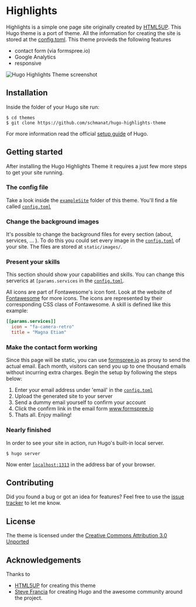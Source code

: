 # Highlights

Highlights is a simple one page site originally created by [HTML5UP](http://html5up.net). This Hugo theme is a port of theme.
All the information for creating the site is stored at the [config.toml](https://raw.githubusercontent.com/schmanat/hugo-highlights-theme/master/exampleSite/config.toml).
This theme provieds the following features

* contact form (via formspree.io)
* Google Analytics
* responsive

![Hugo Highlights Theme screenshot](https://raw.githubusercontent.com/schmanat/hugo-highlights-theme/master/images/screenshot.png)

## Installation

Inside the folder of your Hugo site run:

    $ cd themes
    $ git clone https://github.com/schmanat/hugo-highlights-theme

For more information read the official [setup guide](//gohugo.io/overview/installing/) of Hugo.

## Getting started
After installing the Hugo Highlights Theme it requires a just few more steps to get your site running.

### The config file
Take a look inside the [`exampleSite`](//github.com/schmanat/hugo-highlights-theme/tree/master/exampleSite) folder of this theme. You'll find a file called [`config.toml`](//github.com/schmanat/hugo-highlights-theme/tree/master/exampleSite/config.toml)

### Change the background images
It's possible to change the background files for every section (about, services, ... ). To do this you could set every image in the [`config.toml`](//github.com/schmanat/hugo-highlights-theme/tree/master/exampleSite/config.toml) of your site. The files are stored at `static/images/`.

### Present your skills
This section should show your capabilities and skills. You can change this serverics at `[params.services` in the [`config.toml`](//github.com/schmanat/hugo-highlights-theme/tree/master/exampleSite/config.toml).

All icons are part of Fontawesome's icon font. Look at the website of [Fontawesome](//fortawesome.github.io/Font-Awesome/icons/) for more icons. The icons are represented by their corresponding CSS class of Fontawesome. A skill is defined like this example:

```toml
[[params.services]]
  icon = "fa-camera-retro"
  title = "Magna Etiam"
```

### Make the contact form working
Since this page will be static, you can use [formspree.io](//formspree.io/) as proxy to send the actual email. Each month, visitors can send you up to one thousand emails without incurring extra charges. Begin the setup by following the steps below:

1. Enter your email address under 'email' in the [`config.toml`](//github.com/schmanat/hugo-highlights-theme/tree/master/exampleSite/config.toml)
2. Upload the generated site to your server
3. Send a dummy email yourself to confirm your account
4. Click the confirm link in the email form www.formspree.io
5. Thats all. Enjoy mailing!


### Nearly finished
In order to see your site in action, run Hugo's built-in local server.

    $ hugo server

Now enter [`localhost:1313`](http://localhost:1313) in the address bar of your browser.

## Contributing
Did you found a bug or got an idea for features? Feel free to use the [issue tracker](//github.com/schmanat/hugo-highlights-theme/issues) to let me know.

## License

The theme is licensed under the [Creative Commons Attribution 3.0 Unported](https://creativecommons.org/licenses/by/3.0/)

## Acknowledgements

Thanks to

- [HTML5UP](http://html5up.net) for creating this theme
- [Steve Francia](//github.com/spf13) for creating Hugo and the awesome community around the project.
